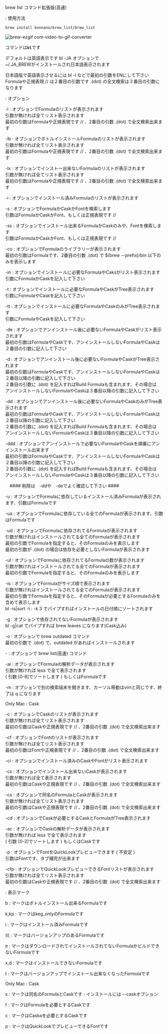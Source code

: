 brew list コマンド拡張版(高速)

: 使用方法

```
brew install konnano/brew_list/brew_list
```

![brew-ezgif com-video-to-gif-converter](https://github.com/konnano/brew_list/assets/73874687/10f3a2f8-9c02-46dc-a759-71a76304f131)


コマンドは<strong>`bl`</strong>です


デフォルトは英語表示です bl -JA オプションで  
~/.JA_BREWがインストールされ日本語表示されます

日本語版で英語表示させるには bl -l などで最初の引数をENにして下さい  
Formulaや正規表現 // は２番目の引数です .(dot) の全文検索は３番目の引数になります

: オプション

-l : オプションでFormulaのリストが表示されます  
引数が無ければ全てリスト表示されます  
最初の引数はFormulaや正規表現です // 、2番目の引数 .(dot) で全文検索出来ます

-lb : オプションでボトルインストールFormulaのリストが表示されます  
引数が無ければ全てリスト表示されます  
最初の引数はFormulaや正規表現です // 、2番目の引数 .(dot) で全文検索出来ます

-lx : オプションでインストー出来ないFormulaのリストが表示されます  
引数が無ければ全てリスト表示されます  
最初の引数はFormulaや正規表現です // 、2番目の引数 .(dot) で全文検索出来ます

-i : オプションでインストール済みFormulaのリストが表示されます

-s : オプションでFormulaかCaskかFontを検索します  
引数はFormulaかCaskかFont、もしくは正規表現です //

-ss : オプションでインストール出来るFormulaかCaskのみや、Fontを検索します  
引数はFormulaかCaskかFont、もしくは正規表現です //

-co : オプションでFormulaのライブラリーが表示されます  
最初の引数はFormulaです、2番目の引数 .(dot) で $(brew --prefix)/bin 以下のみを表示します

-in : オプションでインストールに必要なFormulaやCaksがリスト表示されます  
引数にFormulaかCaskを記入して下さい

-t : オプションでインストールに必要なFormulaやCaskがTree表示されます  
引数にFormulaやCaskを記入して下さい

-tt : オプションでインストールに必要なFormulaやCaskのみがTree表示されます  
引数にFormulaやCaskを記入して下さい

-de : オプションでアンインストール後に必要ないFormulaやCaskがリスト表示されます  
最初の引数はFormulaやCaskです、アンインストールしないFormulaやCaskは２番目の引数に記入して下さい

-d : オプションでアンインストール後に必要ないFormulaやCaskがTree表示されます  
最初の引数はFormulaやCaskです、アンインストールしないFormulaやCaskは２番目以降の引数に記入して下さい  
２番目の引数に .(dot) を記入すればBuild Formulaも含まれます、その場合は  
アンインストールしないFormulaやCaskは３番目以降の引数に記入して下さい

-dd : オプションでアンインストール後に必要ないFormulaやCaskのみがTree表示されます  
最初の引数はFormulaやCaskです、アンインストールしないFormulaやCaskは２番目以降の引数に記入して下さい  
２番目の引数に .(dot) を記入すればBuild Formulaも含まれます、その場合は  
アンインストールしないFormulaやCaskは３番目以降の引数に記入して下さい

-ddd : オプションでアンインストールで必要ないFormulaやCaskを順番にアンインストール出来ます  
最初の引数はFormulaやCaskです、アンインストールしないFormulaやCaskは２番目以降の引数に記入して下さい  
２番目の引数に .(dot) を記入すればBuild Formulaも含まれます、その場合は  
アンインストールしないFormulaやCaskは３番目以降の引数に記入して下さい

　#### 削除は　-ddや　-deでよく確認して下さい ####

-u : オプションでFormulaに依存しているインストール済みFormulaが表示されます、引数はFormulaです

-ua : オプションでFormulaに依存している全てのFormulaが表示されます、引数はFormulaです

-ud : オプションでFormulaに依存されてるFormulaが表示されます  
引数が無けれはインストールされてる全てのFormulaが表示されます  
最初の引数でFormulaを指定すると、そのFormulaのみを表示します  
最初の引数が .(dot) の場合は依存を必要としないFormulaが表示されます

-ul : オプションでFormulaに依存されてるFormulaの数が表示されます  
引数が無けれはインストールされてる全てのFormulaが表示されます  
最初の引数でFormulaを指定すると、そのFormulaのみを表示します

-is : オプションでFormulaがサイズ順で表示されます  
引数が無けれはインストールされてる全てのFormulaが表示されます  
最初の引数でFormulaを指定すると、そのFormulaが必要とするFormulaのみを含めて表示します  
bl -is|sort -t : -k 3 でパイプすればインストールの日付順にソートされます

-g : オプションで依存されてないFormulaが表示されます  
bl -g|cat でパイプすれば brew leaves になります(Cask込み)

-o : オプションで brew outdated コマンド  
最初の引数で .(dot) で、outdated があればインストールされます

\- : オプションで brew list(高速) コマンド

-ai : オプションでFormulaの解析データが表示されます  
引数が無ければ less で全て表示されます  
( 引数 [0-8]でソートします ) もしくはFormulaです

-m : オプションで別の検索端末を開きます、カーソル移動はvimと同じです、終了は q になります

Only Mac : Cask

-c : オプションでCaskのリストが表示されます  
引数が無ければ全てリスト表示されます  
最初の引数はCaskや正規表現です // 、2番目の引数 .(dot) で全文検索出来ます

-cf : オプションでFontのリストが表示されます  
引数が無ければ全てリスト表示されます  
最初の引数はFontや正規表現です // 、2番目の引数 .(dot) で全文検索出来ます

-ci : オプションでインストール済みのCaskやFontがリスト表示されます

-cx : オプションでインストール出来ないCaskが表示されます  
引数が無ければ全て表示されます  
最初の引数はCaskや正規表現です // 、2番目の引数 .(dot) で全文検索出来ます

-cs : オプションで同名のFormulaとCaskが表示されます  
引数が無ければ全てリスト表示されます  
最初の引数はCaskや正規表現です // 、2番目の引数 .(dot) で全文検索出来ます

-cd : オプションでCaskが必要とするCaskとFormulaがTree表示されます

-ac : オプションでCaskの解析データが表示されます  
引数が無ければ less で全て表示されます  
( 引数 [0-2]でソートします ) もしくはCaskです

-p : オプションでFontをQuickLookプレビューできます ( 不安定 )  
引数はFontです、タブ補完が出来ます

-cfp : オプションでQuickLookプレビューできるFontリストが表示されます  
引数が無ければ全てリスト表示されます  
最初の引数はCaskや正規表現です // 、2番目の引数 .(dot) で全文検索出来ます

: 表示マーク

b : マークはボトルインストール出来るFormulaです

k,kp : マークはkeg_onlyのFormulaです

i : マークはインストール済みFormulaです

(i) : マークはバージョンアップのあるFormulaです

e : マークはダウンロードされてインストールされてないFormulaかビルドできないFormulaです

x,d : マークはインストールできないFormulaです

t : マークはバージョンアップでインストール出来なくなったFormulaです

Only Mac : Cask

s : マークは同名のFormulaとCaskです : インストールには --caskオプション

f : マークはFormulaを必要とするCaskです

c : マークはCaskaを必要とするCaskです

p : マークはQuickLookでプレビューできるFontです

